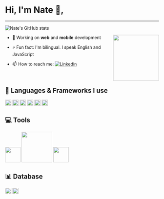 # Hi, I'm Nate 👋,

<hr/>

![Nate's GitHub stats](https://github-readme-stats-sigma-five.vercel.app/api?username=mna1021&show_icons=true&theme=dark&hide=contribs)

<div>

<img src='https://media.giphy.com/media/5rT8xqVLpB6S6Ej89o/giphy.gif' widht='40%' align='right' height='150px'>

- 🔭 Working on **web** and **mobile** development

- ⚡ Fun fact: I'm bilingual. I speak English and JavaScript

- 📫 How to reach me: [![Linkedin](https://img.shields.io/badge/LinkedIn-0077B5?style=for-the-badge&logo=linkedin&logoColor=white)](https://www.linkedin.com/in/nathanaelahiagbedey/)

<br/>
</div>

## 🧠 Languages & Frameworks I use

<div >

<img height='20' src='https://img.shields.io/badge/React-20232A?style=for-the-badge&logo=react&logoColor=61DAFB' />

<img height='20' src='https://img.shields.io/badge/JavaScript-323330?style=for-the-badge&logo=javascript&logoColor=F7DF1E'/>

<img height='20' src='https://img.shields.io/badge/HTML5-E34F26?style=for-the-badge&logo=html5&logoColor=white'/>

<img height='20' src='https://img.shields.io/badge/CSS3-1572B6?style=for-the-badge&logo=css3&logoColor=white'/>

<img height='20' src='https://img.shields.io/badge/Java-ED8B00?style=for-the-badge&logo=java&logoColor=white'/>

<img height='20' src='https://img.shields.io/badge/React_Native-20232A?style=for-the-badge&logo=react&logoColor=61DAFB'/>

</div>

## 💻 Tools

<div>
<img width="50" src="https://i.giphy.com/media/IdyAQJVN2kVPNUrojM/200.webp" >
<img width="100" src="https://media.giphy.com/media/kH1DBkPNyZPOk0BxrM/giphy.gif" >
<img width="50" src="https://media.giphy.com/media/du3J3cXyzhj75IOgvA/giphy.gif" >
</div>

## 📊 Database

<div>
  <img height="20" src="https://img.shields.io/badge/SQLite-07405E?style=for-the-badge&logo=sqlite&logoColor=white">
<img height="20" src="https://img.shields.io/badge/MySQL-005C84?style=for-the-badge&logo=mysql&logoColor=white">
</div>
